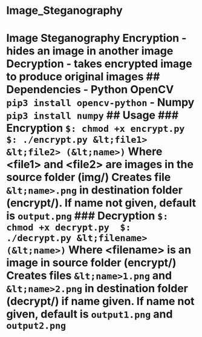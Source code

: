 # Image_Steganography
# Image Steganography  Encryption - hides an image in another image  Decryption - takes encrypted image to produce original images  ## Dependencies  - Python OpenCV  ```pip3 install opencv-python```  - Numpy  ```pip3 install numpy```  ## Usage  ### Encryption  ``` $: chmod +x encrypt.py  $: ./encrypt.py &lt;file1> &lt;file2> (&lt;name>) ```  Where &lt;file1> and &lt;file2> are images in the source folder (img/)  Creates file ```&lt;name>.png``` in destination folder (encrypt/). If name not given, default is ```output.png```  ### Decryption  ``` $: chmod +x decrypt.py  $: ./decrypt.py &lt;filename> (&lt;name>) ```  Where &lt;filename> is an image in source folder (encrypt/)    Creates files ```&lt;name>1.png``` and ```&lt;name>2.png``` in destination folder (decrypt/) if name given.  If name not given, default is ```output1.png``` and ```output2.png```
